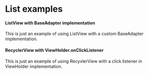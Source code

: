 # List examples

#### ListView with BaseAdapter implementation

This is just an example of using ListView with a custom BaseAdapter implementation.

#### RecyclerView with ViewHolder.onClickListener

This is just an example of using RecyvlerView with a click listener in ViewHolder implementation.
